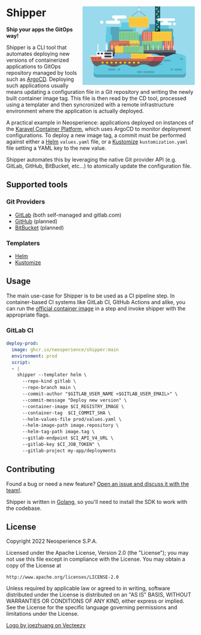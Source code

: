 # Shipper <img align="right" width=300 src="logo.webp">

**Ship your apps the GitOps way!**

Shipper is a CLI tool that automates deploying new versions of containerized applications to GitOps repository managed by tools such as [ArgoCD]. Deploying such applications usually means updating a configuration file in a Git repository and writing the newly built container image tag. This file is then read by the CD tool, processed using a templater and then syncronized with a remote infrastructure environment where the application is actually deployed.

A practical example in Neosperience: applications deployed on instances of the [Karavel Container Platform], which uses ArgoCD to monitor deployment configurations. To deploy a new image tag, a commit must be performed against either a [Helm] `values.yaml` file, or a [Kustomize] `kustomization.yaml` file setting a YAML key to the new value.

Shipper automates this by leveraging the native Git provider API (e.g. GitLab, GitHub, BitBucket, etc...) to atomically update the configuration file.

## Supported tools

### Git Providers

- [GitLab] (both self-managed and gitlab.com)
- [GitHub] (planned)
- [BitBucket] (planned)

### Templaters

- [Helm]
- [Kustomize]

## Usage

The main use-case for Shipper is to be used as a CI pipeline step. In container-based CI systems like GitLab CI, GitHub Actions and alike, you can run the [official container image](https://github.com/Neosperience/shipper/pkgs/container/shipper) in a step and invoke shipper with the appropriate flags.

### GitLab CI

```yaml
deploy-prod:
  image: ghcr.io/neosperience/shipper:main
  environment: prod
  script:
  - |
    shipper --templater helm \
      --repo-kind gitlab \
      --repo-branch main \
      --commit-author "$GITLAB_USER_NAME <$GITLAB_USER_EMAIL>" \
      --commit-message "Deploy new version" \
      --container-image $CI_REGISTRY_IMAGE \
      --container-tag  $CI_COMMIT_SHA \
      --helm-values-file prod/values.yaml \
      --helm-image-path image.repository \
      --helm-tag-path image.tag \
      --gitlab-endpoint $CI_API_V4_URL \
      --gitlab-key $CI_JOB_TOKEN" \
      --gitlab-project my-app/deployments
```

## Contributing

Found a bug or need a new feature? [Open an issue and discuss it with the team!](https://gitlab.neosperience.com/tools/shipper/-/issues/new).

Shipper is written in [Golang], so you'll need to install the SDK to work with the codebase.

## License

Copyright 2022 Neosperience S.P.A.

Licensed under the Apache License, Version 2.0 (the "License");
you may not use this file except in compliance with the License.
You may obtain a copy of the License at

    http://www.apache.org/licenses/LICENSE-2.0

Unless required by applicable law or agreed to in writing, software
distributed under the License is distributed on an "AS IS" BASIS,
WITHOUT WARRANTIES OR CONDITIONS OF ANY KIND, either express or implied.
See the License for the specific language governing permissions and
limitations under the License.

<a href="https://www.vecteezy.com/free-vector/ship">Logo by joezhuang on Vecteezy</a>

[ArgoCD]: https://argoproj.github.io/cd
[Karavel Container Platform]: https://platform.karavel.io
[Helm]: https://helm.sh
[Kustomize]: https://kustomize.io
[GitLab]: https://gitlab.com
[GitHub]: https://github.com
[BitBucket]: https://bitbucket.com
[Golang]: https://go.dev
